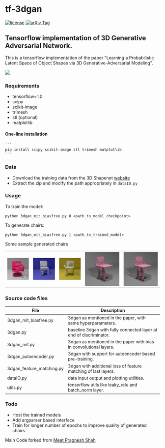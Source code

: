 # tf-3dgan

[![license](https://img.shields.io/github/license/mashape/apistatus.svg)](https://github.com/meetshah1995/tf-3dgan/blob/master/LICENSE)
[![arXiv Tag](https://img.shields.io/badge/arXiv-1610.07584-brightgreen.svg)](https://arxiv.org/abs/1610.07584)

## Tensorflow implementation of 3D Generative Adversarial Network.

This is a tensorflow implementation of the paper "Learning a Probabilistic Latent Space of Object Shapes 
via 3D Generative-Adversarial Modeling".

![](http://3dgan.csail.mit.edu/images/model.jpg)


### Requirements

* tensorflow=1.0
* scipy
* scikit-image
* trimesh
* stl (optional)
* matplotlib


#### One-line installation

    ```
    pip install scipy scikit-image stl trimesh matplotlib
    ```

### Data

* Download the training data from the 3D Shapenet [website](http://3dshapenets.cs.princeton.edu/3DShapeNetsCode.zip)
* Extract the zip and modify the path appropriately in `dataIO.py`

### Usage

To train the model:

```
python 3dgan_mit_biasfree.py 0 <path_to_model_checkpoint>
```

To generate chairs:

```
python 3dgan_mit_biasfree.py 1 <path_to_trained_model>
```

Some sample generated chairs

|            |              |            |          |          |
|------------|--------------|------------|----------|----------|
|![](https://github.com/Gnailimixam/3dgan/blob/master/pix/170710-19_30_45_v3_seed_128_insta.png) | ![](https://github.com/Gnailimixam/3dgan/blob/master/pix/170717-01_59_58_v364_seed_8_insta.png) |  ![](https://github.com/Gnailimixam/3dgan/blob/master/pix/170717-05_09_23_v449_seed_433_insta.png) |  ![](https://github.com/Gnailimixam/3dgan/blob/master/pix/180215-23_17_26_v8_seed_486_insta.png) |  ![](https://github.com/Gnailimixam/3dgan/blob/master/pix/180215-23_17_26_v8_seed_486_insta.png) |


### Source code files

| File      | Description                                                                   |
|-----------|-------------------------------------------------------------------------------|
|3dgan_mit_biasfree.py      | 3dgan as mentioned in the paper, with same hyperparameters. 
|3dgan.py                   | baseline 3dgan with fully connected layer at end of discriminator.
|3dgan_mit.py               | 3dgan as mentioned in the paper with bias in convolutional layers.
|3dgan_autoencoder.py       | 3dgan with support for autoencoder based pre-training.
|3dgan_feature_matching.py  | 3dgan with additional loss of feature matching of last layers. 
|dataIO.py                  | data input output and plotting utilities.
|utils.py                   | tensorflow utils like leaky_relu and batch_norm layer.


### Todo

* Host the trained models
* Add argparser based interface
* Train for longer number of epochs to improve quality of generated chairs. 



Main Code forked from [Meet Pragnesh Shah](https://github.com/meetshah1995)


